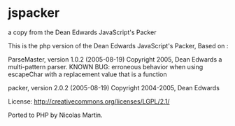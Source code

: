 # jspacker

a copy from the Dean Edwards JavaScript's Packer 

This is the php version of the Dean Edwards JavaScript's Packer,
Based on :
 
ParseMaster, version 1.0.2 (2005-08-19) Copyright 2005, Dean Edwards
a multi-pattern parser.
KNOWN BUG: erroneous behavior when using escapeChar with a replacement
value that is a function
 
packer, version 2.0.2 (2005-08-19) Copyright 2004-2005, Dean Edwards
 
License: http://creativecommons.org/licenses/LGPL/2.1/

Ported to PHP by Nicolas Martin.
 